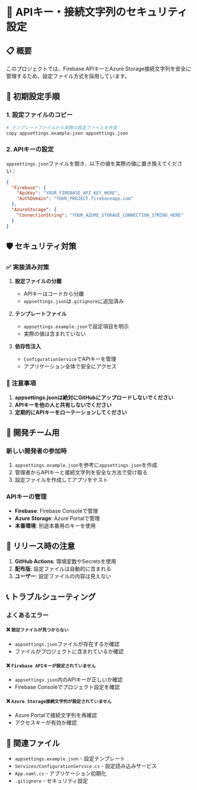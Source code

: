 # 🔐 APIキー・接続文字列のセキュリティ設定

## 📋 概要

このプロジェクトでは、Firebase APIキーとAzure Storage接続文字列を安全に管理するため、設定ファイル方式を採用しています。

## 🔧 初期設定手順

### 1. 設定ファイルのコピー

```bash
# テンプレートファイルから実際の設定ファイルを作成
copy appsettings.example.json appsettings.json
```

### 2. APIキーの設定

`appsettings.json`ファイルを開き、以下の値を実際の値に置き換えてください：

```json
{
  "Firebase": {
    "ApiKey": "YOUR_FIREBASE_API_KEY_HERE",
    "AuthDomain": "YOUR_PROJECT.firebaseapp.com"
  },
  "AzureStorage": {
    "ConnectionString": "YOUR_AZURE_STORAGE_CONNECTION_STRING_HERE"
  }
}
```

## 🛡️ セキュリティ対策

### ✅ 実装済み対策

1. **設定ファイルの分離**
   - APIキーはコードから分離
   - `appsettings.json`は`.gitignore`に追加済み

2. **テンプレートファイル**
   - `appsettings.example.json`で設定項目を明示
   - 実際の値は含まれていない

3. **依存性注入**
   - `ConfigurationService`でAPIキーを管理
   - アプリケーション全体で安全にアクセス

### 🚨 注意事項

1. **appsettings.jsonは絶対にGitHubにアップロードしないでください**
2. **APIキーを他の人と共有しないでください**
3. **定期的にAPIキーをローテーションしてください**

## 🔄 開発チーム用

### 新しい開発者の参加時

1. `appsettings.example.json`を参考に`appsettings.json`を作成
2. 管理者からAPIキーと接続文字列を安全な方法で受け取る
3. 設定ファイルを作成してアプリをテスト

### APIキーの管理

- **Firebase**: Firebase Consoleで管理
- **Azure Storage**: Azure Portalで管理
- **本番環境**: 別途本番用のキーを使用

## 🚀 リリース時の注意

1. **GitHub Actions**: 環境変数やSecretsを使用
2. **配布版**: 設定ファイルは自動的に含まれる
3. **ユーザー**: 設定ファイルの内容は見えない

## 📞 トラブルシューティング

### よくあるエラー

#### ❌ `設定ファイルが見つからない`
- `appsettings.json`ファイルが存在するか確認
- ファイルがプロジェクトに含まれているか確認

#### ❌ `Firebase APIキーが設定されていません`
- `appsettings.json`内のAPIキーが正しいか確認
- Firebase Consoleでプロジェクト設定を確認

#### ❌ `Azure Storage接続文字列が設定されていません`
- Azure Portalで接続文字列を再確認
- アクセスキーが有効か確認

## 🔗 関連ファイル

- `appsettings.example.json` - 設定テンプレート
- `Services/ConfigurationService.cs` - 設定読み込みサービス
- `App.xaml.cs` - アプリケーション初期化
- `.gitignore` - セキュリティ設定 